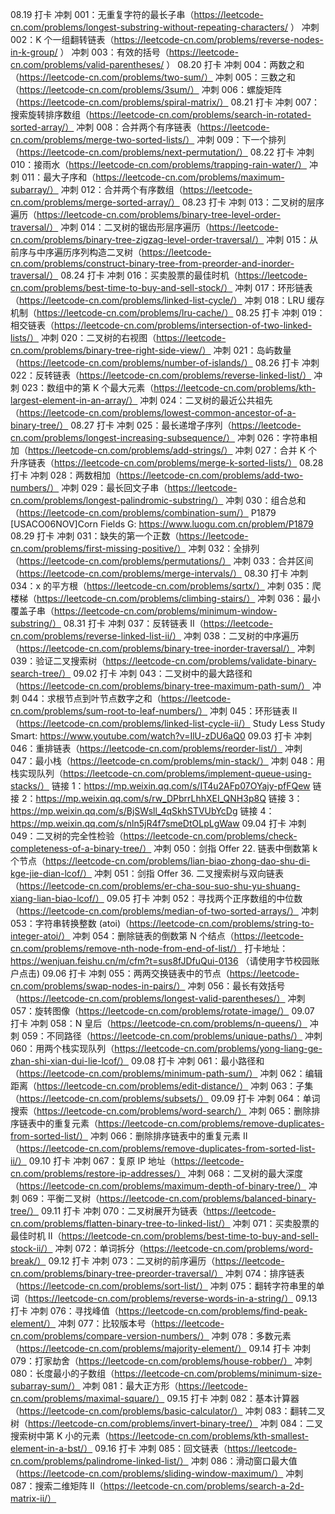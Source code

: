 08.19 打卡
冲刺 001：无重复字符的最长子串（https://leetcode-cn.com/problems/longest-substring-without-repeating-characters/ ）
冲刺 002：K 个一组翻转链表（https://leetcode-cn.com/problems/reverse-nodes-in-k-group/ ）
冲刺 003：有效的括号（https://leetcode-cn.com/problems/valid-parentheses/ ）
08.20 打卡
冲刺 004：两数之和（https://leetcode-cn.com/problems/two-sum/）
冲刺 005：三数之和（https://leetcode-cn.com/problems/3sum/）
冲刺 006：螺旋矩阵（https://leetcode-cn.com/problems/spiral-matrix/）
08.21 打卡
冲刺 007：搜索旋转排序数组（https://leetcode-cn.com/problems/search-in-rotated-sorted-array/）
冲刺 008：合并两个有序链表（https://leetcode-cn.com/problems/merge-two-sorted-lists/）
冲刺 009：下一个排列（https://leetcode-cn.com/problems/next-permutation/）
08.22 打卡
冲刺 010：接雨水（https://leetcode-cn.com/problems/trapping-rain-water/）
冲刺 011：最大子序和（https://leetcode-cn.com/problems/maximum-subarray/）
冲刺 012：合并两个有序数组（https://leetcode-cn.com/problems/merge-sorted-array/）
08.23 打卡
冲刺 013：二叉树的层序遍历（https://leetcode-cn.com/problems/binary-tree-level-order-traversal/）
冲刺 014：二叉树的锯齿形层序遍历（https://leetcode-cn.com/problems/binary-tree-zigzag-level-order-traversal/）
冲刺 015：从前序与中序遍历序列构造二叉树（https://leetcode-cn.com/problems/construct-binary-tree-from-preorder-and-inorder-traversal/）
08.24 打卡
冲刺 016：买卖股票的最佳时机（https://leetcode-cn.com/problems/best-time-to-buy-and-sell-stock/）
冲刺 017：环形链表（https://leetcode-cn.com/problems/linked-list-cycle/）
冲刺 018：LRU 缓存机制（https://leetcode-cn.com/problems/lru-cache/）
08.25 打卡
冲刺 019：相交链表（https://leetcode-cn.com/problems/intersection-of-two-linked-lists/）
冲刺 020：二叉树的右视图（https://leetcode-cn.com/problems/binary-tree-right-side-view/）
冲刺 021：岛屿数量（https://leetcode-cn.com/problems/number-of-islands/）
08.26 打卡
冲刺 022：反转链表（https://leetcode-cn.com/problems/reverse-linked-list/）
冲刺 023：数组中的第 K 个最大元素（https://leetcode-cn.com/problems/kth-largest-element-in-an-array/）
冲刺 024：二叉树的最近公共祖先（https://leetcode-cn.com/problems/lowest-common-ancestor-of-a-binary-tree/）
08.27 打卡
冲刺 025：最长递增子序列（https://leetcode-cn.com/problems/longest-increasing-subsequence/）
冲刺 026：字符串相加（https://leetcode-cn.com/problems/add-strings/）
冲刺 027：合并 K 个升序链表（https://leetcode-cn.com/problems/merge-k-sorted-lists/）
08.28 打卡
冲刺 028：两数相加（https://leetcode-cn.com/problems/add-two-numbers/）
冲刺 029：最长回文子串（https://leetcode-cn.com/problems/longest-palindromic-substring/）
冲刺 030：组合总和（https://leetcode-cn.com/problems/combination-sum/）
P1879 [USACO06NOV]Corn Fields G: https://www.luogu.com.cn/problem/P1879
08.29 打卡
冲刺 031：缺失的第一个正数（https://leetcode-cn.com/problems/first-missing-positive/）
冲刺 032：全排列（https://leetcode-cn.com/problems/permutations/）
冲刺 033：合并区间（https://leetcode-cn.com/problems/merge-intervals/）
08.30 打卡
冲刺 034：x 的平方根（https://leetcode-cn.com/problems/sqrtx/）
冲刺 035：爬楼梯（https://leetcode-cn.com/problems/climbing-stairs/）
冲刺 036：最小覆盖子串（https://leetcode-cn.com/problems/minimum-window-substring/）
08.31 打卡
冲刺 037：反转链表 II（https://leetcode-cn.com/problems/reverse-linked-list-ii/）
冲刺 038：二叉树的中序遍历（https://leetcode-cn.com/problems/binary-tree-inorder-traversal/）
冲刺 039：验证二叉搜索树（https://leetcode-cn.com/problems/validate-binary-search-tree/）
09.02 打卡
冲刺 043：二叉树中的最大路径和（https://leetcode-cn.com/problems/binary-tree-maximum-path-sum/）
冲刺 044：求根节点到叶节点数字之和（https://leetcode-cn.com/problems/sum-root-to-leaf-numbers/）
冲刺 045：环形链表 II（https://leetcode-cn.com/problems/linked-list-cycle-ii/）
Study Less Study Smart: https://www.youtube.com/watch?v=IlU-zDU6aQ0
09.03 打卡
冲刺 046：重排链表（https://leetcode-cn.com/problems/reorder-list/）
冲刺 047：最小栈（https://leetcode-cn.com/problems/min-stack/）
冲刺 048：用栈实现队列（https://leetcode-cn.com/problems/implement-queue-using-stacks/）
链接 1：https://mp.weixin.qq.com/s/IT4u2AFp07OYajy-pfFQew
链接 2：https://mp.weixin.qq.com/s/rw_DPbrrLhhXEI_QNH3p8Q
链接 3：https://mp.weixin.qq.com/s/BjSWsll_4qSkhSTVUbYcDg
链接 4：https://mp.weixin.qq.com/s/nln5jR4f7smeDtOLpLgWaw
09.04 打卡
冲刺 049：二叉树的完全性检验（https://leetcode-cn.com/problems/check-completeness-of-a-binary-tree/）
冲刺 050：剑指 Offer 22. 链表中倒数第 k 个节点（https://leetcode-cn.com/problems/lian-biao-zhong-dao-shu-di-kge-jie-dian-lcof/）
冲刺 051：剑指 Offer 36. 二叉搜索树与双向链表（https://leetcode-cn.com/problems/er-cha-sou-suo-shu-yu-shuang-xiang-lian-biao-lcof/）
09.05 打卡
冲刺 052：寻找两个正序数组的中位数（https://leetcode-cn.com/problems/median-of-two-sorted-arrays/）
冲刺 053：字符串转换整数 (atoi)（https://leetcode-cn.com/problems/string-to-integer-atoi/）
冲刺 054：删除链表的倒数第 N 个结点（https://leetcode-cn.com/problems/remove-nth-node-from-end-of-list/）
打卡地址：https://wenjuan.feishu.cn/m/cfm?t=sus8fJDfuQui-0136 （请使用字节校园账户点击)
09.06 打卡
冲刺 055：两两交换链表中的节点（https://leetcode-cn.com/problems/swap-nodes-in-pairs/）
冲刺 056：最长有效括号（https://leetcode-cn.com/problems/longest-valid-parentheses/）
冲刺 057：旋转图像（https://leetcode-cn.com/problems/rotate-image/）
09.07 打卡
冲刺 058：N 皇后（https://leetcode-cn.com/problems/n-queens/）
冲刺 059：不同路径（https://leetcode-cn.com/problems/unique-paths/）
冲刺 060：用两个栈实现队列（https://leetcode-cn.com/problems/yong-liang-ge-zhan-shi-xian-dui-lie-lcof/）
09.08 打卡
冲刺 061：最小路径和（https://leetcode-cn.com/problems/minimum-path-sum/）
冲刺 062：编辑距离（https://leetcode-cn.com/problems/edit-distance/）
冲刺 063：子集（https://leetcode-cn.com/problems/subsets/）
09.09 打卡
冲刺 064：单词搜索（https://leetcode-cn.com/problems/word-search/）
冲刺 065：删除排序链表中的重复元素（https://leetcode-cn.com/problems/remove-duplicates-from-sorted-list/）
冲刺 066：删除排序链表中的重复元素 II（https://leetcode-cn.com/problems/remove-duplicates-from-sorted-list-ii/）
09.10 打卡
冲刺 067：复原 IP 地址（https://leetcode-cn.com/problems/restore-ip-addresses/）
冲刺 068：二叉树的最大深度（https://leetcode-cn.com/problems/maximum-depth-of-binary-tree/）
冲刺 069：平衡二叉树（https://leetcode-cn.com/problems/balanced-binary-tree/）
09.11 打卡
冲刺 070：二叉树展开为链表（https://leetcode-cn.com/problems/flatten-binary-tree-to-linked-list/）
冲刺 071：买卖股票的最佳时机 II（https://leetcode-cn.com/problems/best-time-to-buy-and-sell-stock-ii/）
冲刺 072：单词拆分（https://leetcode-cn.com/problems/word-break/）
09.12 打卡
冲刺 073：二叉树的前序遍历（https://leetcode-cn.com/problems/binary-tree-preorder-traversal/）
冲刺 074：排序链表（https://leetcode-cn.com/problems/sort-list/）
冲刺 075：翻转字符串里的单词（https://leetcode-cn.com/problems/reverse-words-in-a-string/）
09.13 打卡
冲刺 076：寻找峰值（https://leetcode-cn.com/problems/find-peak-element/）
冲刺 077：比较版本号（https://leetcode-cn.com/problems/compare-version-numbers/）
冲刺 078：多数元素（https://leetcode-cn.com/problems/majority-element/）
09.14 打卡
冲刺 079：打家劫舍（https://leetcode-cn.com/problems/house-robber/）
冲刺 080：长度最小的子数组（https://leetcode-cn.com/problems/minimum-size-subarray-sum/）
冲刺 081：最大正方形（https://leetcode-cn.com/problems/maximal-square/）
09.15 打卡
冲刺 082：基本计算器（https://leetcode-cn.com/problems/basic-calculator/）
冲刺 083：翻转二叉树（https://leetcode-cn.com/problems/invert-binary-tree/）
冲刺 084：二叉搜索树中第 K 小的元素（https://leetcode-cn.com/problems/kth-smallest-element-in-a-bst/）
09.16 打卡
冲刺 085：回文链表（https://leetcode-cn.com/problems/palindrome-linked-list/）
冲刺 086：滑动窗口最大值（https://leetcode-cn.com/problems/sliding-window-maximum/）
冲刺 087：搜索二维矩阵 II（https://leetcode-cn.com/problems/search-a-2d-matrix-ii/）
